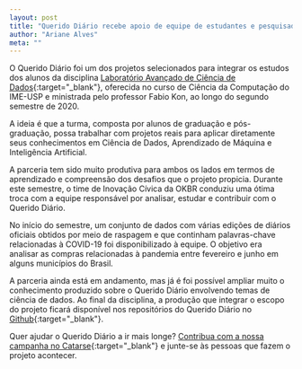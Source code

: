 ```yaml
---
layout: post
title: "Querido Diário recebe apoio de equipe de estudantes e pesquisadores do IME-USP"
author: "Ariane Alves"
meta: ""
---
```

O Querido Diário foi um dos projetos selecionados para integrar os estudos dos alunos da disciplina [Laboratório Avançado de Ciência de Dados](https://edisciplinas.usp.br/course/view.php?id=81141){:target="_blank"}, oferecida no curso de Ciência da Computação do IME-USP e ministrada pelo professor Fabio Kon, ao longo do segundo semestre de 2020.

A ideia é que a turma, composta por alunos de graduação e pós-graduação, possa trabalhar com projetos reais para aplicar diretamente seus conhecimentos em Ciência de Dados, Aprendizado de Máquina e Inteligência Artificial. 

A parceria tem sido muito produtiva para ambos os lados em termos de aprendizado e compreensão dos desafios que o projeto propicia. Durante este semestre, o time de Inovação Cívica da OKBR conduziu uma ótima troca com a equipe responsável por analisar, estudar e contribuir com o Querido Diário.

No início do semestre, um conjunto de dados com várias edições de diários oficiais obtidos por meio de raspagem e que continham palavras-chave relacionadas à COVID-19 foi disponibilizado à equipe. O objetivo era analisar as compras relacionadas à pandemia entre fevereiro e junho em alguns municípios do Brasil.

A parceria ainda está em andamento, mas já é foi possível ampliar muito o conhecimento produzido sobre o Querido Diário envolvendo temas de ciência de dados. Ao final da disciplina, a produção que integrar o escopo do projeto ficará disponível nos repositórios do Querido Diário no [Github](https://github.com/okfn-brasil){:target="_blank"}.

Quer ajudar o Querido Diário a ir mais longe? [Contribua com a nossa campanha no Catarse](https://www.catarse.me/queridodiario-okbr){:target="_blank"} e junte-se às pessoas que fazem o projeto acontecer.
